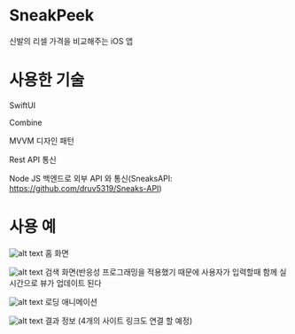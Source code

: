 # SneakPeek
신발의 리셀 가격을 비교해주는 iOS 앱

# 사용한 기술
SwiftUI

Combine

MVVM 디자인 패턴

Rest API 통신

Node JS 백엔드로 외부 API 와 통신(SneaksAPI: https://github.com/druv5319/Sneaks-API)


# 사용 예


![alt text](https://github.com/junbangg/LichessAnalysis/blob/master/img/home?raw=true)
홈 화면

![alt text](https://github.com/junbangg/LichessAnalysis/blob/master/img/search?raw=true)
검색 화면(반응성 프로그래밍을 적용했기 때문에 사용자가 입력할때 함께 실시간으로 뷰가 업데이트 된다

![alt text](https://github.com/junbangg/LichessAnalysis/blob/master/img/load?raw=true)
로딩 애니메이션

![alt text](https://github.com/junbangg/LichessAnalysis/blob/master/img/result?raw=true)
결과 정보
(4개의 사이트 링크도 연결 할 예정)


